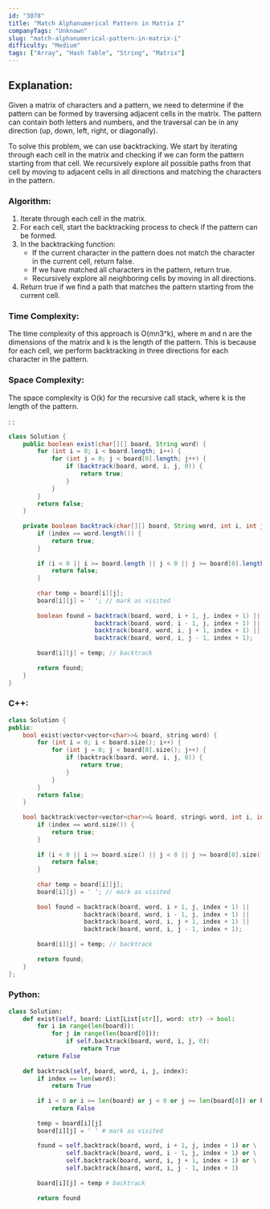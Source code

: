 ```yaml
---
id: "3078"
title: "Match Alphanumerical Pattern in Matrix I"
companyTags: "Unknown"
slug: "match-alphanumerical-pattern-in-matrix-i"
difficulty: "Medium"
tags: ["Array", "Hash Table", "String", "Matrix"]
---
```


## Explanation:

Given a matrix of characters and a pattern, we need to determine if the pattern can be formed by traversing adjacent cells in the matrix. The pattern can contain both letters and numbers, and the traversal can be in any direction (up, down, left, right, or diagonally).

To solve this problem, we can use backtracking. We start by iterating through each cell in the matrix and checking if we can form the pattern starting from that cell. We recursively explore all possible paths from that cell by moving to adjacent cells in all directions and matching the characters in the pattern.

### Algorithm:
1. Iterate through each cell in the matrix.
2. For each cell, start the backtracking process to check if the pattern can be formed.
3. In the backtracking function:
   - If the current character in the pattern does not match the character in the current cell, return false.
   - If we have matched all characters in the pattern, return true.
   - Recursively explore all neighboring cells by moving in all directions.
4. Return true if we find a path that matches the pattern starting from the current cell.

### Time Complexity:
The time complexity of this approach is O(m*n*3^k), where m and n are the dimensions of the matrix and k is the length of the pattern. This is because for each cell, we perform backtracking in three directions for each character in the pattern.

### Space Complexity:
The space complexity is O(k) for the recursive call stack, where k is the length of the pattern.

:
:
```java
class Solution {
    public boolean exist(char[][] board, String word) {
        for (int i = 0; i < board.length; i++) {
            for (int j = 0; j < board[0].length; j++) {
                if (backtrack(board, word, i, j, 0)) {
                    return true;
                }
            }
        }
        return false;
    }
    
    private boolean backtrack(char[][] board, String word, int i, int j, int index) {
        if (index == word.length()) {
            return true;
        }
        
        if (i < 0 || i >= board.length || j < 0 || j >= board[0].length || board[i][j] != word.charAt(index)) {
            return false;
        }
        
        char temp = board[i][j];
        board[i][j] = ' '; // mark as visited
        
        boolean found = backtrack(board, word, i + 1, j, index + 1) ||
                        backtrack(board, word, i - 1, j, index + 1) ||
                        backtrack(board, word, i, j + 1, index + 1) ||
                        backtrack(board, word, i, j - 1, index + 1);
        
        board[i][j] = temp; // backtrack
        
        return found;
    }
}
```

### C++:
```cpp
class Solution {
public:
    bool exist(vector<vector<char>>& board, string word) {
        for (int i = 0; i < board.size(); i++) {
            for (int j = 0; j < board[0].size(); j++) {
                if (backtrack(board, word, i, j, 0)) {
                    return true;
                }
            }
        }
        return false;
    }
    
    bool backtrack(vector<vector<char>>& board, string& word, int i, int j, int index) {
        if (index == word.size()) {
            return true;
        }
        
        if (i < 0 || i >= board.size() || j < 0 || j >= board[0].size() || board[i][j] != word[index]) {
            return false;
        }
        
        char temp = board[i][j];
        board[i][j] = ' '; // mark as visited
        
        bool found = backtrack(board, word, i + 1, j, index + 1) ||
                     backtrack(board, word, i - 1, j, index + 1) ||
                     backtrack(board, word, i, j + 1, index + 1) ||
                     backtrack(board, word, i, j - 1, index + 1);
        
        board[i][j] = temp; // backtrack
        
        return found;
    }
};
```

### Python:
```python
class Solution:
    def exist(self, board: List[List[str]], word: str) -> bool:
        for i in range(len(board)):
            for j in range(len(board[0])):
                if self.backtrack(board, word, i, j, 0):
                    return True
        return False
    
    def backtrack(self, board, word, i, j, index):
        if index == len(word):
            return True
        
        if i < 0 or i >= len(board) or j < 0 or j >= len(board[0]) or board[i][j] != word[index]:
            return False
        
        temp = board[i][j]
        board[i][j] = ' ' # mark as visited
        
        found = self.backtrack(board, word, i + 1, j, index + 1) or \
                self.backtrack(board, word, i - 1, j, index + 1) or \
                self.backtrack(board, word, i, j + 1, index + 1) or \
                self.backtrack(board, word, i, j - 1, index + 1)
        
        board[i][j] = temp # backtrack
        
        return found
```